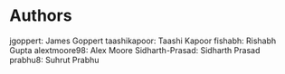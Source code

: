 # Authors
jgoppert: James Goppert
taashikapoor: Taashi Kapoor
fishabh: Rishabh Gupta
alextmoore98: Alex Moore
Sidharth-Prasad: Sidharth Prasad
prabhu8: Suhrut Prabhu
